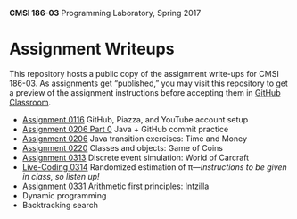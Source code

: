 **CMSI 186-03** Programming Laboratory, Spring 2017

# Assignment Writeups
This repository hosts a public copy of the assignment write-ups for CMSI 186-03. As assignments get “published,” you may visit this repository to get a preview of the assignment instructions before accepting them in [GitHub Classroom](https://classroom.github.com).

- [Assignment 0116](http://myweb.lmu.edu/dondi/spring2017/cmsi186/cmsi186-spring2017-hw0116.pdf) GitHub, Piazza, and YouTube account setup
- [Assignment 0206 Part 0](https://github.com/lmu-cmsi186-spring2017/assignments-03/blob/master/time-and-money.md#part-0-commit-practice) Java + GitHub commit practice
- [Assignment 0206](https://github.com/lmu-cmsi186-spring2017/assignments-03/blob/master/time-and-money.md) Java transition exercises: Time and Money
- [Assignment 0220](https://github.com/lmu-cmsi186-spring2017/assignments-03/blob/master/game-of-coins.md) Classes and objects: Game of Coins
- [Assignment 0313](https://github.com/lmu-cmsi186-spring2017/assignments-03/blob/master/world-of-carcraft.md) Discrete event simulation: World of Carcraft
- [Live-Coding 0314](http://myweb.lmu.edu/dondi/share/lab/Dartboard.java) Randomized estimation of π—_Instructions to be given in class, so listen up!_
- [Assignment 0331](https://github.com/lmu-cmsi186-spring2017/assignments-03/blob/master/intzilla.md) Arithmetic first principles: Intzilla
- Dynamic programming
- Backtracking search
